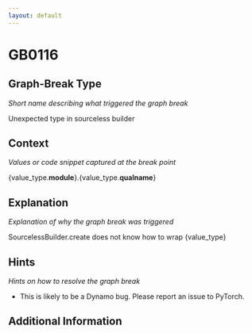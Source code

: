 ```yaml
---
layout: default
---
```

# GB0116

## Graph-Break Type
*Short name describing what triggered the graph break*

Unexpected type in sourceless builder

## Context
*Values or code snippet captured at the break point*

{value_type.__module__}.{value_type.__qualname__}

## Explanation
*Explanation of why the graph break was triggered*

SourcelessBuilder.create does not know how to wrap {value_type}

## Hints
*Hints on how to resolve the graph break*

- This is likely to be a Dynamo bug. Please report an issue to PyTorch.


## Additional Information

<!-- ADDITIONAL INFORMATION START - Add custom information below this line -->

<!-- ADDITIONAL INFORMATION END -->

